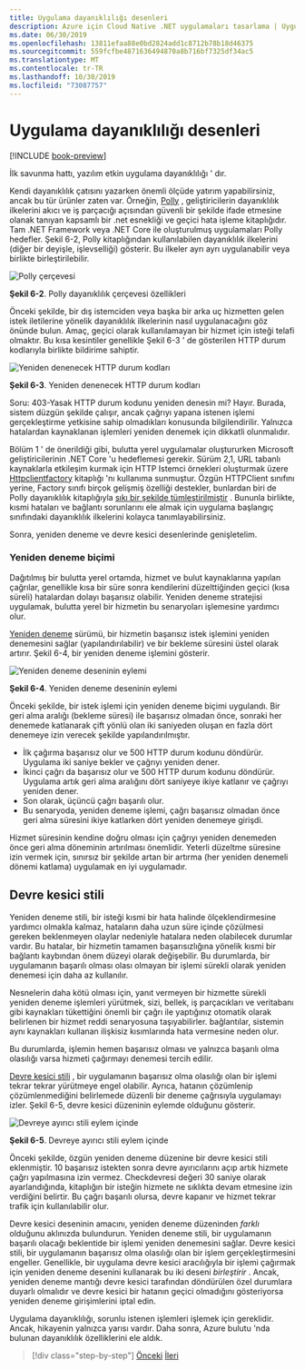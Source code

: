 ```yaml
---
title: Uygulama dayanıklılığı desenleri
description: Azure için Cloud Native .NET uygulamaları tasarlama | Uygulama dayanıklılığı desenleri
ms.date: 06/30/2019
ms.openlocfilehash: 13811efaa88e0bd2824add1c8712b78b18d46375
ms.sourcegitcommit: 559fcfbe4871636494870a8b716bf7325df34ac5
ms.translationtype: MT
ms.contentlocale: tr-TR
ms.lasthandoff: 10/30/2019
ms.locfileid: "73087757"
---
```

# <a name="application-resiliency-patterns"></a>Uygulama dayanıklılığı desenleri

[!INCLUDE [book-preview](../../../includes/book-preview.md)]

İlk savunma hattı, yazılım etkin uygulama dayanıklılığı ' dır.

Kendi dayanıklılık çatısını yazarken önemli ölçüde yatırım yapabilirsiniz, ancak bu tür ürünler zaten var. Örneğin, [Polly](http://www.thepollyproject.org/) , geliştiricilerin dayanıklılık ilkelerini akıcı ve iş parçacığı açısından güvenli bir şekilde ifade etmesine olanak tanıyan kapsamlı bir .net esnekliği ve geçici hata işleme kitaplığıdır. Tam .NET Framework veya .NET Core ile oluşturulmuş uygulamaları Polly hedefler. Şekil 6-2, Polly kitaplığından kullanılabilen dayanıklılık ilkelerini (diğer bir deyişle, işlevselliği) gösterir. Bu ilkeler ayrı ayrı uygulanabilir veya birlikte birleştirilebilir.

![Polly çerçevesi](./media/polly-resiliency-framework.png)

**Şekil 6-2**. Polly dayanıklılık çerçevesi özellikleri

Önceki şekilde, bir dış istemciden veya başka bir arka uç hizmetten gelen istek iletilerine yönelik dayanıklılık ilkelerinin nasıl uygulanacağını göz önünde bulun. Amaç, geçici olarak kullanılamayan bir hizmet için isteği telafi olmaktır. Bu kısa kesintiler genellikle Şekil 6-3 ' de gösterilen HTTP durum kodlarıyla birlikte bildirime sahiptir.

![Yeniden denenecek HTTP durum kodları](./media/http-status-codes.png)

**Şekil 6-3**. Yeniden denenecek HTTP durum kodları

Soru: 403-Yasak HTTP durum kodunu yeniden denesin mi? Hayır. Burada, sistem düzgün şekilde çalışır, ancak çağrıyı yapana istenen işlemi gerçekleştirme yetkisine sahip olmadıkları konusunda bilgilendirilir. Yalnızca hatalardan kaynaklanan işlemleri yeniden denemek için dikkatli olunmalıdır.

Bölüm 1 ' de önerildiği gibi, bulutta yerel uygulamalar oluştururken Microsoft geliştiricilerinin .NET Core 'u hedeflemesi gerekir. Sürüm 2,1, URL tabanlı kaynaklarla etkileşim kurmak için HTTP Istemci örnekleri oluşturmak üzere [Httpclientfactory](https://www.stevejgordon.co.uk/introduction-to-httpclientfactory-aspnetcore) kitaplığı 'nı kullanıma sunmuştur. Özgün HTTPClient sınıfını yerine, Factory sınıfı birçok gelişmiş özelliği destekler, bunlardan biri de Polly dayanıklılık kitaplığıyla [sıkı bir şekilde tümleştirilmiştir](../microservices/implement-resilient-applications/implement-http-call-retries-exponential-backoff-polly.md) . Bununla birlikte, kısmi hataları ve bağlantı sorunlarını ele almak için uygulama başlangıç sınıfındaki dayanıklılık ilkelerini kolayca tanımlayabilirsiniz.

Sonra, yeniden deneme ve devre kesici desenlerinde genişletelim.

### <a name="retry-pattern"></a>Yeniden deneme biçimi

Dağıtılmış bir bulutta yerel ortamda, hizmet ve bulut kaynaklarına yapılan çağrılar, genellikle kısa bir süre sonra kendilerini düzelttiğinden geçici (kısa süreli) hatalardan dolayı başarısız olabilir. Yeniden deneme stratejisi uygulamak, bulutta yerel bir hizmetin bu senaryoları işlemesine yardımcı olur.

[Yeniden deneme](https://docs.microsoft.com/azure/architecture/patterns/retry) sürümü, bir hizmetin başarısız istek işlemini yeniden denemesini sağlar (yapılandırılabilir) ve bir bekleme süresini üstel olarak artırır. Şekil 6-4, bir yeniden deneme işlemini gösterir.

![Yeniden deneme deseninin eylemi](./media/retry-pattern.png)

**Şekil 6-4**. Yeniden deneme deseninin eylemi

Önceki şekilde, bir istek işlemi için yeniden deneme biçimi uygulandı. Bir geri alma aralığı (bekleme süresi) ile başarısız olmadan önce, sonraki her denemede katlanarak çift yönlü olan iki saniyeden oluşan en fazla dört denemeye izin verecek şekilde yapılandırılmıştır.

- İlk çağırma başarısız olur ve 500 HTTP durum kodunu döndürür. Uygulama iki saniye bekler ve çağrıyı yeniden dener.
- İkinci çağrı da başarısız olur ve 500 HTTP durum kodunu döndürür. Uygulama artık geri alma aralığını dört saniyeye ikiye katlanır ve çağrıyı yeniden dener.
- Son olarak, üçüncü çağrı başarılı olur.
- Bu senaryoda, yeniden deneme işlemi, çağrı başarısız olmadan önce geri alma süresini ikiye katlarken dört yeniden denemeye girişdi.

Hizmet süresinin kendine doğru olması için çağrıyı yeniden denemeden önce geri alma döneminin artırılması önemlidir. Yeterli düzeltme süresine izin vermek için, sınırsız bir şekilde artan bir artırma (her yeniden denemeli dönemi katlama) uygulamak en iyi uygulamadır.

## <a name="circuit-breaker-pattern"></a>Devre kesici stili

Yeniden deneme stili, bir isteği kısmi bir hata halinde ölçeklendirmesine yardımcı olmakla kalmaz, hataların daha uzun süre içinde çözülmesi gereken beklenmeyen olaylar nedeniyle hatalara neden olabilecek durumlar vardır. Bu hatalar, bir hizmetin tamamen başarısızlığına yönelik kısmi bir bağlantı kaybından önem düzeyi olarak değişebilir. Bu durumlarda, bir uygulamanın başarılı olması olası olmayan bir işlemi sürekli olarak yeniden denemesi için daha az kullanılır.

Nesnelerin daha kötü olması için, yanıt vermeyen bir hizmette sürekli yeniden deneme işlemleri yürütmek, sizi, bellek, iş parçacıkları ve veritabanı gibi kaynakları tükettiğini önemli bir çağrı ile yaptığınız otomatik olarak belirlenen bir hizmet reddi senaryosuna taşıyabilirler. bağlantılar, sistemin aynı kaynakları kullanan ilişkisiz kısımlarında hata vermesine neden olur.

Bu durumlarda, işlemin hemen başarısız olması ve yalnızca başarılı olma olasılığı varsa hizmeti çağırmayı denemesi tercih edilir.

[Devre kesici stili](https://docs.microsoft.com/azure/architecture/patterns/circuit-breaker) , bir uygulamanın başarısız olma olasılığı olan bir işlemi tekrar tekrar yürütmeye engel olabilir. Ayrıca, hatanın çözümlenip çözümlenmediğini belirlemede düzenli bir deneme çağrısıyla uygulamayı izler. Şekil 6-5, devre kesici düzeninin eylemde olduğunu gösterir.

![Devreye ayırıcı stili eylem içinde](./media/circuit-breaker-pattern.png)

**Şekil 6-5**. Devreye ayırıcı stili eylem içinde

Önceki şekilde, özgün yeniden deneme düzenine bir devre kesici stili eklenmiştir. 10 başarısız istekten sonra devre ayırıcılarını açıp artık hizmete çağrı yapılmasına izin vermez. Checkdevresi değeri 30 saniye olarak ayarlandığında, kitaplığın bir isteğin hizmete ne sıklıkta devam etmesine izin verdiğini belirtir. Bu çağrı başarılı olursa, devre kapanır ve hizmet tekrar trafik için kullanılabilir olur.

Devre kesici deseninin amacını, yeniden deneme düzeninden *farklı* olduğunu aklınızda bulundurun. Yeniden deneme stili, bir uygulamanın başarılı olacağı beklentide bir işlemi yeniden denemesini sağlar. Devre kesici stili, bir uygulamanın başarısız olma olasılığı olan bir işlem gerçekleştirmesini engeller. Genellikle, bir uygulama devre kesici aracılığıyla bir işlemi çağırmak için yeniden deneme desenini kullanarak bu iki deseni *birleştirir* . Ancak, yeniden deneme mantığı devre kesici tarafından döndürülen özel durumlara duyarlı olmalıdır ve devre kesici bir hatanın geçici olmadığını gösteriyorsa yeniden deneme girişimlerini iptal edin.

Uygulama dayanıklılığı, sorunlu istenen işlemleri işlemek için gereklidir. Ancak, hikayenin yalnızca yarısı vardır. Daha sonra, Azure bulutu 'nda bulunan dayanıklılık özelliklerini ele aldık.

>[!div class="step-by-step"]
>[Önceki](resiliency.md)
>[İleri](infrastructure-resiliency-azure.md)
